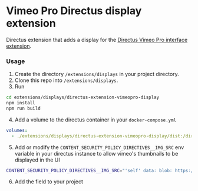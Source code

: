 # Vimeo Pro Directus display extension

Directus extension that adds a display for the [Directus Vimeo Pro interface extension](https://github.com/OnSignals/directus-extension-vimeopro).

### Usage

1. Create the directory `/extensions/displays` in your project directory.
2. Clone this repo into `/extensions/displays`.
3. Run

```bash
cd extensions/displays/directus-extension-vimeopro-display
npm install
npm run build
```

4. Add a volume to the directus container in your `docker-compose.yml`

```yaml
volumes:
  - ./extensions/displays/directus-extension-vimeopro-display/dist:/directus/extensions/displays/directus-extension-vimeopro-display
```

5. Add or modify the `CONTENT_SECURITY_POLICY_DIRECTIVES__IMG_SRC` env variable in your directus instance to allow vimeo's thumbnails to be displayed in the UI

```bash
CONTENT_SECURITY_POLICY_DIRECTIVES__IMG_SRC="'self' data: blob: https://cdn.directus.io https://*.vimeo.com https://*.vimeocdn.com"
```

6. Add the field to your project
